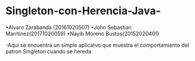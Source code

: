 # Singleton-con-Herencia-Java-
•Alvaro Zarabanda (20161020507)
•John Sebastian Marrtinez(20171020059)
•Nayib Moreno Bustos(20152020401)

-Aqui se encuentra un simple aplicatvo que muestra el comportamiento del patron Singleton cuando se hereda 
